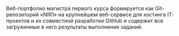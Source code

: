 Веб-портфолио магистра первого курса формируется как Git-репозиторий «NIR1» на крупнейшем веб-сервисе для хостинга IT-проектов и их совместной разработки GitHub и содержит все загруженные в него результаты выполнения заданий.
